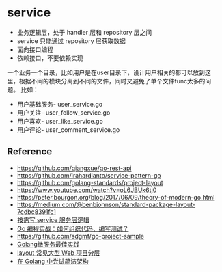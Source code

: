 # service

 - 业务逻辑层，处于 handler 层和 repository 层之间 
 - service 只能通过 repository 层获取数据
 - 面向接口编程
 - 依赖接口，不要依赖实现
 
一个业务一个目录，比如用户是在user目录下，设计用户相关的都可以放到这里，根据不同的模块分离到不同的文件，同时又避免了单个文件func太多的问题。
比如：
 - 用户基础服务- user_service.go
 - 用户关注- user_follow_service.go
 - 用户喜欢- user_like_service.go
 - 用户评论- user_comment_service.go

 
 ## Reference
 - https://github.com/qiangxue/go-rest-api
 - https://github.com/irahardianto/service-pattern-go
 - https://github.com/golang-standards/project-layout
 - https://www.youtube.com/watch?v=oL6JBUk6tj0
 - https://peter.bourgon.org/blog/2017/06/09/theory-of-modern-go.html
 - https://medium.com/@benbjohnson/standard-package-layout-7cdbc8391fc1
 - [按需写 service 服务层逻辑](https://www.5-wow.com/article/detail/89)
 - [Go 编程实战：如何组织代码、编写测试？](https://www.infoq.cn/article/4TAWp8YNYcVD4t046EGd)
 - https://github.com/sdgmf/go-project-sample
 - [Golang微服务最佳实践](https://sdgmf.github.io/goproject/)
 - [layout 常见大型 Web 项目分层](https://chai2010.cn/advanced-go-programming-book/ch5-web/ch5-07-layout-of-web-project.html)
 - [在 Golang 中尝试简洁架构](https://studygolang.com/articles/12909)